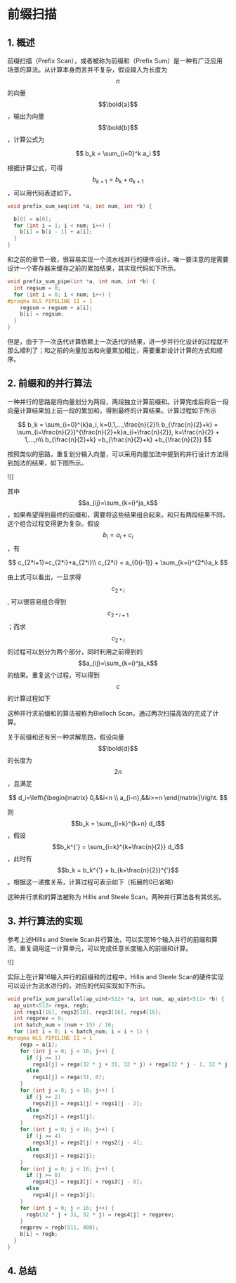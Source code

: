 # 前缀扫描

## 1. 概述

前缀扫描（Prefix Scan），或者被称为前缀和（Prefix Sum）是一种有广泛应用场景的算法。从计算本身而言并不复杂，假设输入为长度为$$n$$的向量 $$\bold{a}$$ ，输出为向量$$\bold{b}$$，计算公式为

$$
b_k = \sum_{i=0}^k a_i
$$

根据计算公式，可得$$b_{k+1} = b_{k} + a_{k+1}$$，可以用代码表述如下。

```c
void prefix_sum_seq(int *a, int num, int *b) {

  b[0] = a[0];
  for (int i = 1; i < num; i++) {
    b[i] = b[i - 1] + a[i];
  }
}
```

和之前的章节一致，很容易实现一个流水线并行的硬件设计。唯一要注意的是需要设计一个寄存器来缓存之前的累加结果，其实现代码如下所示。

```c
void prefix_sum_pipe(int *a, int num, int *b) {
  int regsum = 0;
  for (int i = 0; i < num; i++) {
#pragma HLS PIPELINE II = 1
    regsum = regsum + a[i];
    b[i] = regsum;
  }
}
```

但是，由于下一次迭代计算依赖上一次迭代的结果，进一步并行化设计的过程就不那么顺利了；和之前的向量加法和向量累加相比，需要重新设计计算的方式和顺序。

## 2. 前缀和的并行算法

一种并行的思路是将向量划分为两段，两段独立计算前缀和。计算完成后将后一段向量计算结果加上前一段的累加和，得到最终的计算结果。计算过程如下所示

$$
b_k = \sum_{i=0}^{k}a_i, k=0,1,...,\frac{n}{2}\\
b_{\frac{n}{2}+k} = \sum_{i=\frac{n}{2}}^{\frac{n}{2}+k}a_{i+\frac{n}{2}}, k=\frac{n}{2} + 1,...,n\\
b_{\frac{n}{2}+k} =b_{\frac{n}{2}+k} +b_{\frac{n}{2}}
$$

按照类似的思路，重复划分输入向量，可以采用向量加法中提到的并行设计方法得到加法的结果，如下图所示。

!\[\]

其中$$a_{ij}=\sum_{k=i}^ja_k$$，如果希望得到最终的前缀和，需要将这些结果组合起来。和只有两段结果不同，这个组合过程变得更为复杂。假设$$b_i = a_i +c_i$$，有

$$
c_{2*i+1}=c_{2*i}+a_{2*i}\\
c_{2*i} = a_{0{i-1}} + \sum_{k=i}^{2*i}a_k
$$

由上式可以看出，一旦求得 $$c_{2*i}$$ ,  可以很容易组合得到$$c_{2*i+1}$$；而求$$c_{2*i}$$的过程可以划分为两个部分，同时利用之前得到的$$a_{ij}=\sum_{k=i}^ja_k$$ 的结果。重复这个过程，可以得到$$c$$的计算过程如下



这种并行求前缀和的算法被称为Blelloch Scan，通过两次扫描高效的完成了计算。

关于前缀和还有另一种求解思路，假设向量$$\bold{d}$$的长度为$$2n$$，且满足

$$
d_i=\left\{\begin{matrix}
0,&&i<n \\ 
a_{i-n},&&i>=n
\end{matrix}\right.
$$

则$$b_k = \sum_{i=k}^{k+n} d_i$$，假设$$b_k^{'} = \sum_{i=k}^{k+\frac{n}{2}} d_i$$，此时有$$b_k = b_k^{'} + b_{k+\frac{n}{2}}^{'}$$。根据这一递推关系，计算过程可表示如下（拓展的0已省略）



这种并行求和的算法被称为 Hillis and Steele Scan，两种并行算法各有其优劣。



## 3. 并行算法的实现

参考上述Hillis and Steele Scan并行算法，可以实现16个输入并行的前缀和算法，重复调用这一计算单元，可以完成任意长度输入的前缀和计算。

!\[\]

实际上在计算16输入并行的前缀和的过程中，Hillis and Steele Scan的硬件实现可以设计为流水进行的，对应的代码实现如下所示。

```c
void prefix_sum_parallel(ap_uint<512> *a, int num, ap_uint<512> *b) {
  ap_uint<512> rega, regb;
  int regs1[16], regs2[16], regs3[16], regs4[16];
  int regprev = 0;
  int batch_num = (num + 15) / 16;
  for (int i = 0; i < batch_num; i = i + 1) {
#pragma HLS PIPELINE II = 1
    rega = a[i];
    for (int j = 0; j < 16; j++) {
      if (j >= 1)
        regs1[j] = rega(32 * j + 31, 32 * j) + rega(32 * j - 1, 32 * j - 32);
      else
        regs1[j] = rega(31, 0);
    }
    for (int j = 0; j < 16; j++) {
      if (j >= 2)
        regs2[j] = regs1[j] + regs1[j - 2];
      else
        regs2[j] = regs1[j];
    }
    for (int j = 0; j < 16; j++) {
      if (j >= 4)
        regs3[j] = regs2[j] + regs2[j - 4];
      else
        regs3[j] = regs2[j];
    }
    for (int j = 0; j < 16; j++) {
      if (j >= 8)
        regs4[j] = regs3[j] + regs3[j - 8];
      else
        regs4[j] = regs3[j];
    }
    for (int j = 0; j < 16; j++) {
      regb(32 * j + 31, 32 * j) = regs4[j] + regprev;
    }
    regprev = regb(511, 480);
    b[i] = regb;
  }
}
```





## 4. 总结



